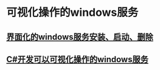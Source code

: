 ﻿# 可视化操作的windows服务

## [界面化的windows服务安装、启动、删除](https://www.52pojie.cn/thread-564041-1-1.html)
## [C#开发可以可视化操作的windows服务](https://www.cnblogs.com/jiekzou/p/4393886.html)
